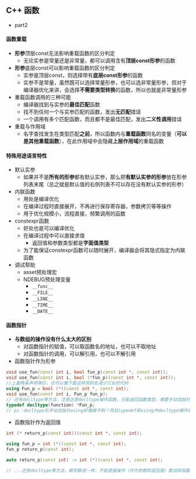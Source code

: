 ## C++ 函数 
* part2

#### 函数重载
* **形参**顶层const无法影响重载函数的区分判定
    * 无论实参是常量还是非常量，都可以调用含有**顶层const形参**的函数
* **形参**底层const可以影响重载函数的区分判定
    * 实参是顶层const，则选择带有**底层const形参**的函数
    * 实参不是常量，虽然既可以选择常量形参，也可以选非常量形参，但对于编译器优化来讲，会选择**不需要类型转换**的函数，所以也就是非常量形参
* 重载函数调用的三种可能
    * 编译器找到与实参的**最佳匹配**函数
    * 找不到任何一个与实参匹配的函数，发出**无匹配**错误
    * 一个调用有多个匹配函数，而且都不是最佳匹配，发出**二义性调用**错误
* 重载与作用域
    * 名字查找发生在类型匹配**之前**，所以函数内与**重载函数**同名的变量（**可以是其他重载函数**），在此作用域中会隐藏**上层作用域**的重载函数

#### 特殊用途语言特性
* 默认实参
    * 如果并不是**所有的形参**都有默认实参，那么把**有默认实参的形参**放在形参列表末尾（总之就是默认值的右侧列表不可以存在没有默认实参的形参）
* 内联函数
    * 用处是编译优化
    * 在编译过程时直接展开，不再进行保存寄存器，参数拷贝等等操作
    * 用于优化规模小，流程直接，频繁调用的函数
* constexpr函数
    * 好处也是可以编译优化
    * 在编译过程中可以直接求值
        * 返回值和参数类型都是**字面值类型**
    * 为了能保证constexpr函数可以随时展开，编译器会将其隐式指定为内联函数
* 调试帮助
    * asset预处理宏
    * NDEBUG预处理变量
        * `__func__`
        * `__FILE__`
        * `__LINE__`
        * `__TIME__`
        * `__DATE__`

#### 函数指针
* **与数组的操作没有什么太大的区别**
    * 对函数指针的赋值，可以取函数名的地址，也可以不取地址
    * 对函数指针的调用，可以解引用，也可以不解引用
* 函数指针作为形参
```C++
void use_fun(const int i, bool fun_p(const int *, const int));
void use_fun(const int i, bool (*fun_p)(const int *, const int));
//上面两条声明等价，也可以像下面这样用别名减少冗长的代码
using Fun_p = bool (*)(const int *, const int);
void use_fun(const int i, Fun_p fun_p);
// 还有decltype等方法，注意这里decltype操作函数，只能返回函数类型，需要手动加指针
typedef decltype(function) *Fun_p;
// ps：decltype后手动加指针using好像做不到？而且typedef和using中decltype操作的函数还不能声明在其后面，否则找不到
```
* 函数指针作为返回值
```C++
int (* return_p(const int))(const int *, const int);

using fun_p = int (*)(const int *, const int);
fun_p return_p(const int);

auto return_p(const int) -> int (*)(const int *, const int);

// ...还有decltype等方法，都和数组一样，不能直接操作（作为参数和返回值）数组和函数，所以都转为对指针操作
```
    